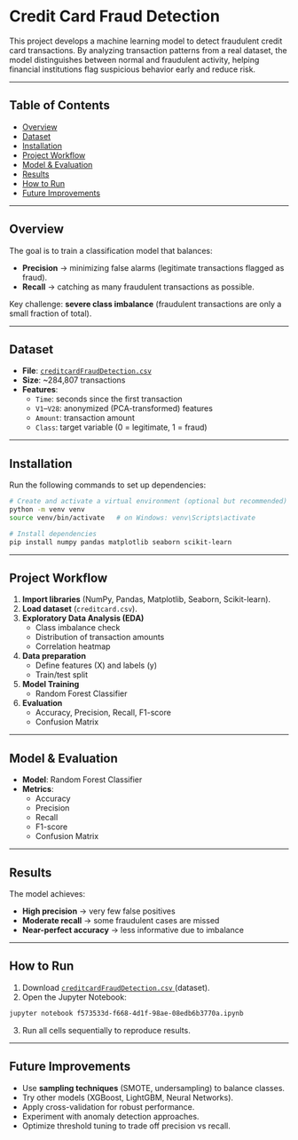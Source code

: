 # Credit Card Fraud Detection

This project develops a machine learning model to detect fraudulent credit card transactions. By analyzing transaction patterns from a real dataset, the model distinguishes between normal and fraudulent activity, helping financial institutions flag suspicious behavior early and reduce risk.

---

## Table of Contents

- [Overview](#overview)  
- [Dataset](#dataset)  
- [Installation](#installation)  
- [Project Workflow](#project-workflow)  
- [Model & Evaluation](#model--evaluation)  
- [Results](#results)  
- [How to Run](#how-to-run)  
- [Future Improvements](#future-improvements)

---

## Overview

The goal is to train a classification model that balances:  
- **Precision** → minimizing false alarms (legitimate transactions flagged as fraud).  
- **Recall** → catching as many fraudulent transactions as possible.  

Key challenge: **severe class imbalance** (fraudulent transactions are only a small fraction of total).  

---

## Dataset

- **File**: [`creditcardFraudDetection.csv`  ](https://media.geeksforgeeks.org/wp-content/uploads/20240904104950/creditcard.csv)
- **Size**: ~284,807 transactions  
- **Features**:  
  - `Time`: seconds since the first transaction  
  - `V1`–`V28`: anonymized (PCA-transformed) features  
  - `Amount`: transaction amount  
  - `Class`: target variable (0 = legitimate, 1 = fraud)  

---

## Installation

Run the following commands to set up dependencies:

```bash
# Create and activate a virtual environment (optional but recommended)
python -m venv venv
source venv/bin/activate   # on Windows: venv\Scripts\activate

# Install dependencies
pip install numpy pandas matplotlib seaborn scikit-learn
```

---

## Project Workflow

1. **Import libraries** (NumPy, Pandas, Matplotlib, Seaborn, Scikit-learn).  
2. **Load dataset** (`creditcard.csv`).  
3. **Exploratory Data Analysis (EDA)**  
   - Class imbalance check  
   - Distribution of transaction amounts  
   - Correlation heatmap  
4. **Data preparation**  
   - Define features (X) and labels (y)  
   - Train/test split  
5. **Model Training**  
   - Random Forest Classifier  
6. **Evaluation**  
   - Accuracy, Precision, Recall, F1-score  
   - Confusion Matrix  

---

## Model & Evaluation

- **Model**: Random Forest Classifier  
- **Metrics**:  
  - Accuracy  
  - Precision  
  - Recall  
  - F1-score  
  - Confusion Matrix  

---

## Results

The model achieves:  
- **High precision** → very few false positives  
- **Moderate recall** → some fraudulent cases are missed  
- **Near-perfect accuracy** → less informative due to imbalance  

---

## How to Run

1. Download [`creditcardFraudDetection.csv`  ](https://media.geeksforgeeks.org/wp-content/uploads/20240904104950/creditcard.csv) (dataset).  
2. Open the Jupyter Notebook:  

```bash
jupyter notebook f573533d-f668-4d1f-98ae-08edb6b3770a.ipynb
```

3. Run all cells sequentially to reproduce results.  

---

## Future Improvements

- Use **sampling techniques** (SMOTE, undersampling) to balance classes.  
- Try other models (XGBoost, LightGBM, Neural Networks).  
- Apply cross-validation for robust performance.  
- Experiment with anomaly detection approaches.  
- Optimize threshold tuning to trade off precision vs recall.  
